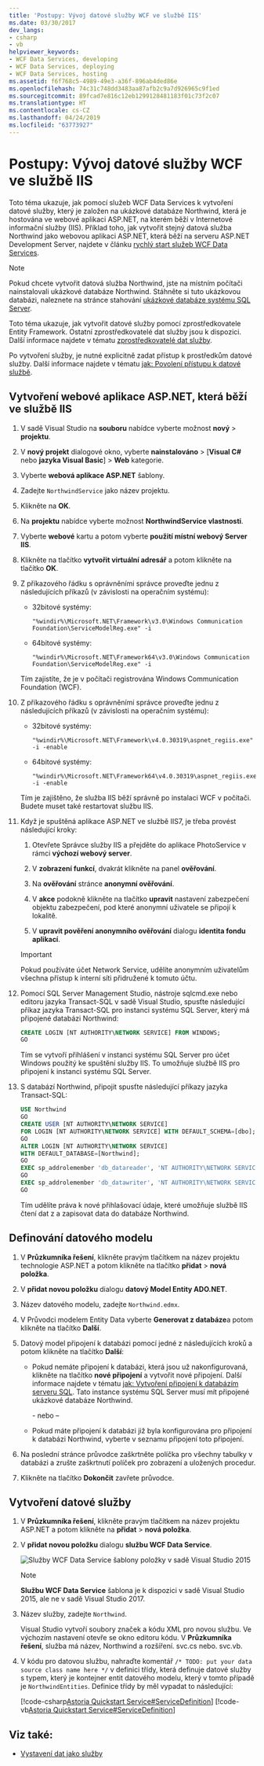 ```yaml
---
title: 'Postupy: Vývoj datové služby WCF ve službě IIS'
ms.date: 03/30/2017
dev_langs:
- csharp
- vb
helpviewer_keywords:
- WCF Data Services, developing
- WCF Data Services, deploying
- WCF Data Services, hosting
ms.assetid: f6f768c5-4989-49e3-a36f-896ab4ded86e
ms.openlocfilehash: 74c31c748dd3483aa87afb2c9a7d926965c9f1ed
ms.sourcegitcommit: 89fcad7e816c12eb1299128481183f01c73f2c07
ms.translationtype: HT
ms.contentlocale: cs-CZ
ms.lasthandoff: 04/24/2019
ms.locfileid: "63773927"
---
```

# <a name="how-to-develop-a-wcf-data-service-running-on-iis"></a>Postupy: Vývoj datové služby WCF ve službě IIS

Toto téma ukazuje, jak pomocí služeb WCF Data Services k vytvoření datové služby, který je založen na ukázkové databáze Northwind, která je hostována ve webové aplikaci ASP.NET, na kterém běží v Internetové informační služby (IIS). Příklad toho, jak vytvořit stejný datová služba Northwind jako webovou aplikaci ASP.NET, která běží na serveru ASP.NET Development Server, najdete v článku [rychlý start služeb WCF Data Services](../../../../docs/framework/data/wcf/quickstart-wcf-data-services.md).

> [!NOTE]
> Pokud chcete vytvořit datová služba Northwind, jste na místním počítači nainstalovali ukázkové databáze Northwind. Stáhněte si tuto ukázkovou databázi, naleznete na stránce stahování [ukázkové databáze systému SQL Server](https://go.microsoft.com/fwlink/?linkid=24758).

Toto téma ukazuje, jak vytvořit datové služby pomocí zprostředkovatele Entity Framework. Ostatní zprostředkovatelé dat služby jsou k dispozici. Další informace najdete v tématu [zprostředkovatelé dat služby](../../../../docs/framework/data/wcf/data-services-providers-wcf-data-services.md).

Po vytvoření služby, je nutné explicitně zadat přístup k prostředkům datové služby. Další informace najdete v tématu [jak: Povolení přístupu k datové službě](../../../../docs/framework/data/wcf/how-to-enable-access-to-the-data-service-wcf-data-services.md).

## <a name="create-the-aspnet-web-application-that-runs-on-iis"></a>Vytvoření webové aplikace ASP.NET, která běží ve službě IIS

1. V sadě Visual Studio na **souboru** nabídce vyberte možnost **nový** > **projektu**.

2. V **nový projekt** dialogové okno, vyberte **nainstalováno** > [**Visual C#**  nebo **jazyka Visual Basic**] > **Web**  kategorie.

3. Vyberte **webová aplikace ASP.NET** šablony.

4. Zadejte `NorthwindService` jako název projektu.

5. Klikněte na **OK**.

6. Na **projektu** nabídce vyberte možnost **NorthwindService vlastnosti**.

7. Vyberte **webové** kartu a potom vyberte **použití místní webový Server IIS**.

8. Klikněte na tlačítko **vytvořit virtuální adresář** a potom klikněte na tlačítko **OK**.

9. Z příkazového řádku s oprávněními správce proveďte jednu z následujících příkazů (v závislosti na operačním systému):

    - 32bitové systémy:

        ```console
        "%windir%\Microsoft.NET\Framework\v3.0\Windows Communication Foundation\ServiceModelReg.exe" -i
        ```

    - 64bitové systémy:

        ```console
        "%windir%\Microsoft.NET\Framework64\v3.0\Windows Communication Foundation\ServiceModelReg.exe" -i
        ```

     Tím zajistíte, že je v počítači registrována Windows Communication Foundation (WCF).

10. Z příkazového řádku s oprávněními správce proveďte jednu z následujících příkazů (v závislosti na operačním systému):

    - 32bitové systémy:

        ```console
        "%windir%\Microsoft.NET\Framework\v4.0.30319\aspnet_regiis.exe" -i -enable
        ```

    - 64bitové systémy:

        ```console
        "%windir%\Microsoft.NET\Framework64\v4.0.30319\aspnet_regiis.exe" -i -enable
        ```

     Tím je zajištěno, že služba IIS běží správně po instalaci WCF v počítači. Budete muset také restartovat službu IIS.

11. Když je spuštěná aplikace ASP.NET ve službě IIS7, je třeba provést následující kroky:

    1. Otevřete Správce služby IIS a přejděte do aplikace PhotoService v rámci **výchozí webový server**.

    2. V **zobrazení funkcí**, dvakrát klikněte na panel **ověřování**.

    3. Na **ověřování** stránce **anonymní ověřování**.

    4. V **akce** podokně klikněte na tlačítko **upravit** nastavení zabezpečení objektu zabezpečení, pod které anonymní uživatele se připojí k lokalitě.

    5. V **upravit pověření anonymního ověřování** dialogu **identita fondu aplikací**.

    > [!IMPORTANT]
    > Pokud používáte účet Network Service, udělíte anonymním uživatelům všechna přístup k interní síti přidružené k tomuto účtu.

12. Pomocí SQL Server Management Studio, nástroje sqlcmd.exe nebo editoru jazyka Transact-SQL v sadě Visual Studio, spusťte následující příkaz jazyka Transact-SQL pro instanci systému SQL Server, který má připojené databázi Northwind:

    ```sql
    CREATE LOGIN [NT AUTHORITY\NETWORK SERVICE] FROM WINDOWS;
    GO
    ```

    Tím se vytvoří přihlášení v instanci systému SQL Server pro účet Windows použitý ke spuštění služby IIS. To umožňuje službě IIS pro připojení k instanci systému SQL Server.

13. S databází Northwind, připojit spusťte následující příkazy jazyka Transact-SQL:

    ```sql
    USE Northwind
    GO
    CREATE USER [NT AUTHORITY\NETWORK SERVICE]
    FOR LOGIN [NT AUTHORITY\NETWORK SERVICE] WITH DEFAULT_SCHEMA=[dbo];
    GO
    ALTER LOGIN [NT AUTHORITY\NETWORK SERVICE]
    WITH DEFAULT_DATABASE=[Northwind];
    GO
    EXEC sp_addrolemember 'db_datareader', 'NT AUTHORITY\NETWORK SERVICE'
    GO
    EXEC sp_addrolemember 'db_datawriter', 'NT AUTHORITY\NETWORK SERVICE'
    GO
    ```

    Tím udělíte práva k nové přihlašovací údaje, které umožňuje službě IIS čtení dat z a zapisovat data do databáze Northwind.

## <a name="define-the-data-model"></a>Definování datového modelu

1. V **Průzkumníka řešení**, klikněte pravým tlačítkem na název projektu technologie ASP.NET a potom klikněte na tlačítko **přidat** > **nová položka**.

2. V **přidat novou položku** dialogu **datový Model Entity ADO.NET**.

3. Název datového modelu, zadejte `Northwind.edmx`.

4. V Průvodci modelem Entity Data vyberte **Generovat z databáze**a potom klikněte na tlačítko **Další**.

5. Datový model připojení k databázi pomocí jedné z následujících kroků a potom klikněte na tlačítko **Další**:

    - Pokud nemáte připojení k databázi, která jsou už nakonfigurovaná, klikněte na tlačítko **nové připojení** a vytvořit nové připojení. Další informace najdete v tématu [jak: Vytvoření připojení k databázím serveru SQL](https://go.microsoft.com/fwlink/?LinkId=123631). Tato instance systému SQL Server musí mít připojené ukázkové databáze Northwind.

         \- nebo –

    - Pokud máte připojení k databázi již byla konfigurována pro připojení k databázi Northwind, vyberte v seznamu připojení toto připojení.

6. Na poslední stránce průvodce zaškrtněte políčka pro všechny tabulky v databázi a zrušte zaškrtnutí políček pro zobrazení a uložených procedur.

7. Klikněte na tlačítko **Dokončit** zavřete průvodce.

## <a name="create-the-data-service"></a>Vytvoření datové služby

1. V **Průzkumníka řešení**, klikněte pravým tlačítkem na název projektu ASP.NET a potom klikněte na **přidat** > **nová položka**.

2. V **přidat novou položku** dialogu **službu WCF Data Service**.

   ![Služby WCF Data Service šablony položky v sadě Visual Studio 2015](media/wcf-data-service-item-template.png)

   > [!NOTE]
   > **Službu WCF Data Service** šablona je k dispozici v sadě Visual Studio 2015, ale ne v sadě Visual Studio 2017.

3. Název služby, zadejte `Northwind`.

     Visual Studio vytvoří soubory značek a kódu XML pro novou službu. Ve výchozím nastavení otevře se okno editoru kódu. V **Průzkumníka řešení**, služba má název, Northwind a rozšíření. svc.cs nebo. svc.vb.

4. V kódu pro datovou službu, nahraďte komentář `/* TODO: put your data source class name here */` v definici třídy, která definuje datové služby s typem, který je kontejner entit datového modelu, který v tomto případě je `NorthwindEntities`. Definice třídy by měl vypadat to následující:

     [!code-csharp[Astoria Quickstart Service#ServiceDefinition](../../../../samples/snippets/csharp/VS_Snippets_Misc/astoria_quickstart_service/cs/northwind.svc.cs#servicedefinition)]
     [!code-vb[Astoria Quickstart Service#ServiceDefinition](../../../../samples/snippets/visualbasic/VS_Snippets_Misc/astoria_quickstart_service/vb/northwind.svc.vb#servicedefinition)]

## <a name="see-also"></a>Viz také:

- [Vystavení dat jako služby](../../../../docs/framework/data/wcf/exposing-your-data-as-a-service-wcf-data-services.md)
